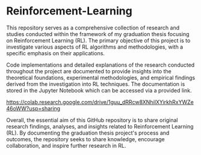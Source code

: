 # Reinforcement-Learning
This repository serves as a comprehensive collection of research and studies conducted within the framework of my graduation thesis focusing on Reinforcement Learning (RL). The primary objective of this project is to investigate various aspects of RL algorithms and methodologies, with a specific emphasis on their applications.

Code implementations and detailed explanations of the research conducted throughout the project are documented to provide insights into the theoretical foundations, experimental methodologies, and empirical findings derived from the investigation into RL techniques. The documentation is stored in the Jupyter Notebook which can be accessed via a provided link.

https://colab.research.google.com/drive/1guu_dRRcw8XNhiIXYirkhRxYWZe46oWW?usp=sharing

Overall, the essential aim of this GitHub repository is to share original research findings, analyses, and insights related to Reinforcement Learning (RL). By documenting the graduation thesis project's process and outcomes, the repository seeks to share knowledge, encourage collaboration, and inspire further research in RL.

